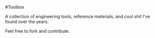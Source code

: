 #Toolbox

A collection of engineering tools, reference materials, and cool shit I've found over the years.

Feel free to fork and contribute.
